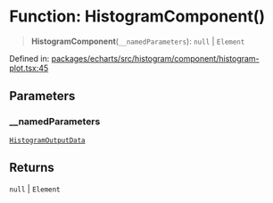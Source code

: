 # Function: HistogramComponent()

> **HistogramComponent**(`__namedParameters`): `null` \| `Element`

Defined in: [packages/echarts/src/histogram/component/histogram-plot.tsx:45](https://github.com/GeoDaCenter/openassistant/blob/994a31d776db171047aa7cd650eb798b5317f644/packages/echarts/src/histogram/component/histogram-plot.tsx#L45)

## Parameters

### \_\_namedParameters

[`HistogramOutputData`](../type-aliases/HistogramOutputData.md)

## Returns

`null` \| `Element`
